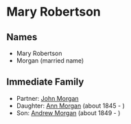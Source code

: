 ﻿---
layout: person
subject_key: i96321158
permalink: /people/i96321158
---

# Mary Robertson

## Names

* Mary Robertson
* Morgan (married name)

## Immediate Family

* Partner: [John Morgan](./@38398015@-john-morgan-b-d.md)
* Daughter: [Ann Morgan](./@60684755@-ann-morgan-b1845-d.md) (about 1845 - )
* Son: [Andrew Morgan](./@23628312@-andrew-morgan-b1849-d.md) (about 1849 - )

